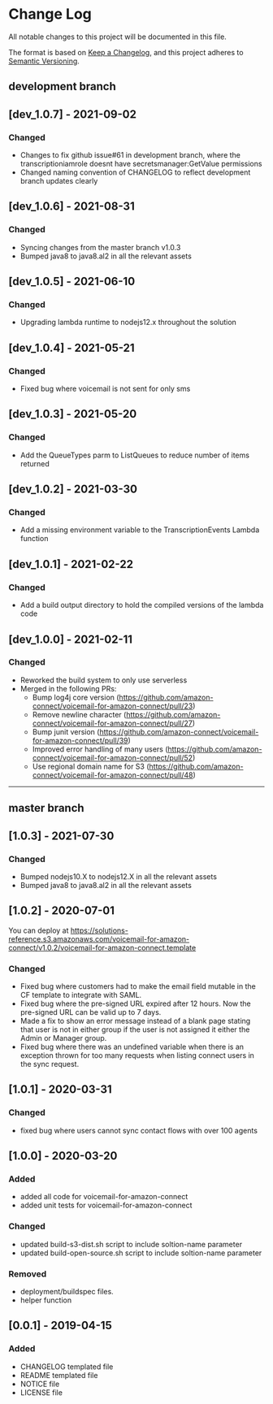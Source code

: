 # Change Log
All notable changes to this project will be documented in this file.

The format is based on [Keep a Changelog](https://keepachangelog.com/en/1.0.0/),
and this project adheres to [Semantic Versioning](https://semver.org/spec/v2.0.0.html).

## development branch
## [dev_1.0.7] - 2021-09-02
### Changed
- Changes to fix github issue#61 in development branch, where the transcriptioniamrole doesnt have secretsmanager:GetValue permissions
- Changed naming convention of CHANGELOG to reflect development branch updates clearly
## [dev_1.0.6] - 2021-08-31
### Changed
- Syncing changes from the master branch v1.0.3
- Bumped java8 to java8.al2 in all the relevant assets
## [dev_1.0.5] - 2021-06-10
### Changed
- Upgrading lambda runtime to nodejs12.x throughout the solution
## [dev_1.0.4] - 2021-05-21
### Changed
- Fixed bug where voicemail is not sent for only sms
## [dev_1.0.3] - 2021-05-20
### Changed
- Add the QueueTypes parm to ListQueues to reduce number of items returned

## [dev_1.0.2] - 2021-03-30
### Changed
- Add a missing environment variable to the TranscriptionEvents Lambda function

## [dev_1.0.1] - 2021-02-22
### Changed
- Add a build output directory to hold the compiled versions of the lambda code

## [dev_1.0.0] - 2021-02-11
### Changed
- Reworked the build system to only use serverless
- Merged in the following PRs:
  - Bump log4j core version (https://github.com/amazon-connect/voicemail-for-amazon-connect/pull/23)
  - Remove newline character (https://github.com/amazon-connect/voicemail-for-amazon-connect/pull/27)
  - Bump junit version (https://github.com/amazon-connect/voicemail-for-amazon-connect/pull/39)
  - Improved error handling of many users (https://github.com/amazon-connect/voicemail-for-amazon-connect/pull/52)
  - Use regional domain name for S3 (https://github.com/amazon-connect/voicemail-for-amazon-connect/pull/48)

---
## master branch
## [1.0.3] - 2021-07-30
### Changed
- Bumped nodejs10.X to nodejs12.X in all the relevant assets
- Bumped java8 to java8.al2 in all the relevant assets
## [1.0.2] - 2020-07-01
You can deploy at https://solutions-reference.s3.amazonaws.com/voicemail-for-amazon-connect/v1.0.2/voicemail-for-amazon-connect.template 
### Changed
- Fixed bug where customers had to make the email field mutable in the CF template to integrate with SAML.
- Fixed bug where the pre-signed URL expired after 12 hours. Now the pre-signed URL can be valid up to 7 days.
- Made a fix to show an error message instead of a blank page stating that user is not in either group if the user is not assigned it either the Admin or Manager group.
- Fixed bug where there was an undefined variable when there is an exception thrown for too many requests when listing connect users in the sync request.

## [1.0.1] - 2020-03-31
### Changed
- fixed bug where users cannot sync contact flows with over 100 agents

## [1.0.0] - 2020-03-20
### Added
- added all code for voicemail-for-amazon-connect
- added unit tests for voicemail-for-amazon-connect

### Changed
- updated build-s3-dist.sh script to include soltion-name parameter
- updated build-open-source.sh script to include soltion-name parameter

### Removed
- deployment/buildspec files.
- helper function

## [0.0.1] - 2019-04-15
### Added
- CHANGELOG templated file
- README templated file
- NOTICE file
- LICENSE file
